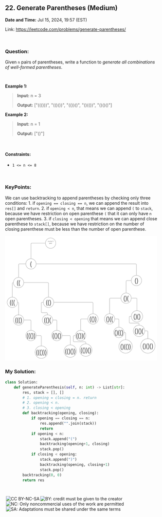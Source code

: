 ## 22. Generate Parentheses (Medium)
**Date and Time:** Jul 15, 2024, 19:57 (EST)

Link: https://leetcode.com/problems/generate-parentheses/

<br>

### Question:
Given `n` pairs of parentheses, write a function to _generate all combinations of well-formed parentheses_.

<br>

**Example 1:**
> **Input:** n = 3
> 
> **Output:** ["((()))", "(()())", "(())()", "()(())", "()()()"]

**Example 2:**
> **Input:** n = 1
> 
> **Output:** ["()"]

<br>

#### Constraints:
* `1 <= n <= 8`

<br>

### KeyPoints: 
We can use backtracking to append parentheses by checking only three conditions: 1. if `opening == closing == n`, we can append the result into `res[]` and `return`. 2. if `opening < n`, that means we can append `(` to `stack`, because we have restriction on open parenthese `(` that it can only have `n` open parentheses. 3. if `closing < opening` that means we can append close parenthese to `stack[]`, because we have restriction on the number of closing parenthese must be less than the number of open parenthese.

<img src="../images/22.png" width=500>

<br>

### My Solution:
```python
class Solution:
    def generateParenthesis(self, n: int) -> List[str]:
        res, stack = [], []
        # 1. opening = closing = n. return
        # 2. opening < n.
        # 3. closing < opening
        def backtracking(opening, closing):
            if opening == closing == n:
                res.append("".join(stack))
                return
            if opening < n:
                stack.append("(")
                backtracking(opening+1, closing)
                stack.pop()
            if closing < opening:
                stack.append(")")
                backtracking(opening, closing+1)
                stack.pop()
        backtracking(0, 0)
        return res
```

<br>

<img style="height:22px!important;margin-left:3px;vertical-align:text-bottom;" src="https://mirrors.creativecommons.org/presskit/icons/cc.svg?ref=chooser-v1" alt="CC BY-NC-SA" title="CC BY-NC-SA"><img style="height:22px!important;margin-left:3px;vertical-align:text-bottom;" src="https://mirrors.creativecommons.org/presskit/icons/by.svg?ref=chooser-v1" alt="BY: credit must be given to the creator" title="BY: credit must be given to the creator"><img style="height:22px!important;margin-left:3px;vertical-align:text-bottom;" src="https://mirrors.creativecommons.org/presskit/icons/nc.svg?ref=chooser-v1" alt="NC: Only noncommercial uses of the work are permitted" title="NC: Only noncommercial uses of the work are permitted"><img style="height:22px!important;margin-left:3px;vertical-align:text-bottom;" src="https://mirrors.creativecommons.org/presskit/icons/sa.svg?ref=chooser-v1" alt="SA: Adaptations must be shared under the same terms" title="SA: Adaptations must be shared under the same terms">